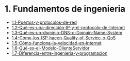 # 1. Fundamentos de ingenieria



[comment]:STARTING_GENERATED_TOC

* [1.1-Puertos-y-protocolos-de-red](<./content/1.1-Puertos-y-protocolos-de-red.md>)
* [1.2-Qué-es-una-dirección-IP-y-el-protocolo-de-Internet](<./content/1.2-Qué-es-una-dirección-IP-y-el-protocolo-de-Internet.md>)
* [1.3-Qué-es-un-dominio-DNS-o-Domain-Name-System](<./content/1.3-Qué-es-un-dominio-DNS-o-Domain-Name-System.md>)
* [1.4-Cómo-los-ISP-hacen-Quality-of-Service-o-QoS](<./content/1.4-Cómo-los-ISP-hacen-Quality-of-Service-o-QoS.md>)
* [1.5-Cómo-funciona-la-velocidad-en-internet](<./content/1.5-Cómo-funciona-la-velocidad-en-internet.md>)
* [1.6-Qué-es-el-Modelo-ClienteServidor](<./content/1.6-Qué-es-el-Modelo-ClienteServidor.md>)
* [1.7-Diferencia-entre-ingenieria-y-programacion](<./content/1.7-Diferencia-entre-ingenieria-y-programacion.md>)

[comment]:ENDING_GENERATED_TOC